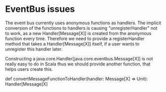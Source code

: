 # EventBus issues

The event bus currently uses anonymous functions as handlers. The implicit conversion of the 
functions to handlers is causing "unregisterHandler" not to work, as a new Handler[Message[X]] is 
created from the anonymous function every time. Therefore we need to provide a registerHandler 
method that takes a Handler[Message[X]] itself, if a user wants to unregister this handler later.

Constructing a java.core.Handler[java.core.eventbus.Message[X]] is not really easy to do in Scala 
thus we should provide another function, that helps users create this.

def convertMessageFunctionToHandler(handler: Message[X] => Unit): Handler[Message[X]